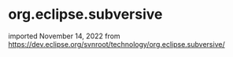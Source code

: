 # org.eclipse.subversive
imported November 14, 2022 from https://dev.eclipse.org/svnroot/technology/org.eclipse.subversive/
